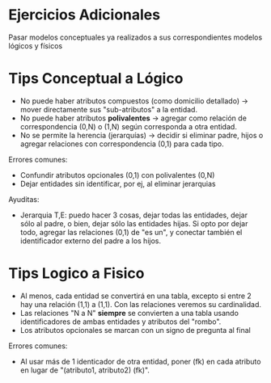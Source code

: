 # Ejercicios Adicionales

Pasar modelos conceptuales ya realizados a sus correspondientes modelos lógicos y físicos


# Tips Conceptual a Lógico

* No puede haber atributos compuestos (como domicilio detallado) -> mover directamente sus "sub-atributos" a la entidad.
* No puede haber atributos **polivalentes** -> agregar como relación de correspondencia (0,N) o (1,N) según corresponda a otra entidad.
* No se permite la herencia (jerarquías) -> decidir si eliminar padre, hijos o agregar relaciones con correspondencia (0,1) para cada tipo.

Errores comunes:

* Confundir atributos opcionales (0,1) con polivalentes (0,N)
* Dejar entidades sin identificar, por ej, al eliminar jerarquias

Ayuditas:

* Jerarquia T,E: puedo hacer 3 cosas, dejar todas las entidades, dejar sólo al padre, o bien, dejar sólo las entidades hijas. Si opto por dejar todo, agregar las relaciones (0,1) de "es un", y conectar también el identificador externo del padre a los hijos.

# Tips Logico a Fisico

* Al menos, cada entidad se convertirá en una tabla, excepto si entre 2 hay una relación (1,1) a (1,1). Con las relaciones veremos su cardinalidad.
* Las relaciones "N a N" **siempre** se convierten a una tabla usando identificadores de ambas entidades y atributos del "rombo".
* Los atributos opcionales se marcan con un signo de pregunta al final

Errores comunes:

 * Al usar más de 1 identicador de otra entidad, poner (fk) en cada atributo en lugar de "(atributo1, atributo2) (fk)".
